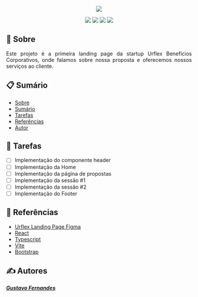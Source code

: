 <p align="center">
  <img src="assets/logo.png" />
</p>

<p align="center">
  <img src="https://img.shields.io/badge/react-%2320232a.svg?style=for-the-badge&logo=react&logoColor=%2361DAFB"/>
  <img src="https://img.shields.io/badge/typescript-%23007ACC.svg?style=for-the-badge&logo=typescript&logoColor=white"/>
  <img src="https://img.shields.io/badge/vite-%23646CFF.svg?style=for-the-badge&logo=vite&logoColor=white"/>
  <img src="https://img.shields.io/badge/bootstrap-%238511FA.svg?style=for-the-badge&logo=bootstrap&logoColor=white"/>
</p>

## 📲 Sobre

<p align = "justify">
  Este projeto é a primeira landing page da startup Urflex Benefícios Corporativos, onde falamos sobre nossa proposta e oferecemos nossos serviços ao cliente.
</p>

## 📋 Sumário

   * [Sobre]()
   * [Sumário]()
   * [Tarefas]()
   * [Referências]()
   * [Autor]()

## 🧠 Tarefas

- [ ] Implementação do componente header
- [ ] Implementação da Home
- [ ] Implementação da página de propostas
- [ ] Implementação da sessão #1
- [ ] Implementação da sessão #2
- [ ] Implementação do Footer

## 🔧 Referências

- [Urflex Landing Page Figma](https://www.figma.com/design/hpcyhdzWC3fnhniSaTa8rt/Urflex-Landing-Page?node-id=0-1&t=aSAc7wiB5UYo1P3h-1)
- [React](https://react.dev/)
- [Typescript](https://www.typescriptlang.org/)
- [Vite](https://vitejs.dev/)
- [Bootstrap](https://getbootstrap.com/)

## ✍️ Autores

<b><i>[Gustavo Fernandes](https://github.com/gufernandess)</i>
